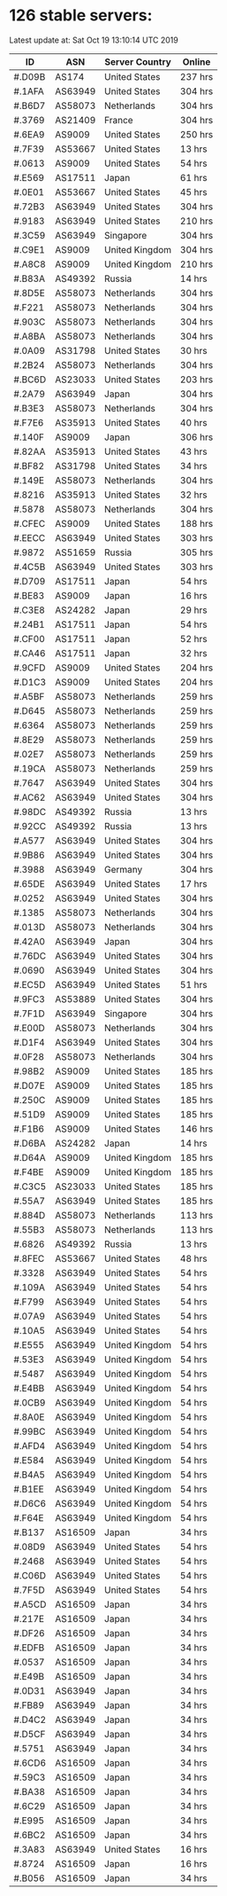 # 126 stable servers:

Latest update at: Sat Oct 19 13:10:14 UTC 2019

| ID | ASN | Server Country | Online |
| -- | --- | -------------- | ------ |
| #.D09B | AS174 | United States | 237 hrs |
| #.1AFA | AS63949 | United States | 304 hrs |
| #.B6D7 | AS58073 | Netherlands | 304 hrs |
| #.3769 | AS21409 | France | 304 hrs |
| #.6EA9 | AS9009 | United States | 250 hrs |
| #.7F39 | AS53667 | United States | 13 hrs |
| #.0613 | AS9009 | United States | 54 hrs |
| #.E569 | AS17511 | Japan | 61 hrs |
| #.0E01 | AS53667 | United States | 45 hrs |
| #.72B3 | AS63949 | United States | 304 hrs |
| #.9183 | AS63949 | United States | 210 hrs |
| #.3C59 | AS63949 | Singapore | 304 hrs |
| #.C9E1 | AS9009 | United Kingdom | 304 hrs |
| #.A8C8 | AS9009 | United Kingdom | 210 hrs |
| #.B83A | AS49392 | Russia | 14 hrs |
| #.8D5E | AS58073 | Netherlands | 304 hrs |
| #.F221 | AS58073 | Netherlands | 304 hrs |
| #.903C | AS58073 | Netherlands | 304 hrs |
| #.A8BA | AS58073 | Netherlands | 304 hrs |
| #.0A09 | AS31798 | United States | 30 hrs |
| #.2B24 | AS58073 | Netherlands | 304 hrs |
| #.BC6D | AS23033 | United States | 203 hrs |
| #.2A79 | AS63949 | Japan | 304 hrs |
| #.B3E3 | AS58073 | Netherlands | 304 hrs |
| #.F7E6 | AS35913 | United States | 40 hrs |
| #.140F | AS9009 | Japan | 306 hrs |
| #.82AA | AS35913 | United States | 43 hrs |
| #.BF82 | AS31798 | United States | 34 hrs |
| #.149E | AS58073 | Netherlands | 304 hrs |
| #.8216 | AS35913 | United States | 32 hrs |
| #.5878 | AS58073 | Netherlands | 304 hrs |
| #.CFEC | AS9009 | United States | 188 hrs |
| #.EECC | AS63949 | United States | 303 hrs |
| #.9872 | AS51659 | Russia | 305 hrs |
| #.4C5B | AS63949 | United States | 303 hrs |
| #.D709 | AS17511 | Japan | 54 hrs |
| #.BE83 | AS9009 | Japan | 16 hrs |
| #.C3E8 | AS24282 | Japan | 29 hrs |
| #.24B1 | AS17511 | Japan | 54 hrs |
| #.CF00 | AS17511 | Japan | 52 hrs |
| #.CA46 | AS17511 | Japan | 32 hrs |
| #.9CFD | AS9009 | United States | 204 hrs |
| #.D1C3 | AS9009 | United States | 204 hrs |
| #.A5BF | AS58073 | Netherlands | 259 hrs |
| #.D645 | AS58073 | Netherlands | 259 hrs |
| #.6364 | AS58073 | Netherlands | 259 hrs |
| #.8E29 | AS58073 | Netherlands | 259 hrs |
| #.02E7 | AS58073 | Netherlands | 259 hrs |
| #.19CA | AS58073 | Netherlands | 259 hrs |
| #.7647 | AS63949 | United States | 304 hrs |
| #.AC62 | AS63949 | United States | 304 hrs |
| #.98DC | AS49392 | Russia | 13 hrs |
| #.92CC | AS49392 | Russia | 13 hrs |
| #.A577 | AS63949 | United States | 304 hrs |
| #.9B86 | AS63949 | United States | 304 hrs |
| #.3988 | AS63949 | Germany | 304 hrs |
| #.65DE | AS63949 | United States | 17 hrs |
| #.0252 | AS63949 | United States | 304 hrs |
| #.1385 | AS58073 | Netherlands | 304 hrs |
| #.013D | AS58073 | Netherlands | 304 hrs |
| #.42A0 | AS63949 | Japan | 304 hrs |
| #.76DC | AS63949 | United States | 304 hrs |
| #.0690 | AS63949 | United States | 304 hrs |
| #.EC5D | AS63949 | United States | 51 hrs |
| #.9FC3 | AS53889 | United States | 304 hrs |
| #.7F1D | AS63949 | Singapore | 304 hrs |
| #.E00D | AS58073 | Netherlands | 304 hrs |
| #.D1F4 | AS63949 | United States | 304 hrs |
| #.0F28 | AS58073 | Netherlands | 304 hrs |
| #.98B2 | AS9009 | United States | 185 hrs |
| #.D07E | AS9009 | United States | 185 hrs |
| #.250C | AS9009 | United States | 185 hrs |
| #.51D9 | AS9009 | United States | 185 hrs |
| #.F1B6 | AS9009 | United States | 146 hrs |
| #.D6BA | AS24282 | Japan | 14 hrs |
| #.D64A | AS9009 | United Kingdom | 185 hrs |
| #.F4BE | AS9009 | United Kingdom | 185 hrs |
| #.C3C5 | AS23033 | United States | 185 hrs |
| #.55A7 | AS63949 | United States | 185 hrs |
| #.884D | AS58073 | Netherlands | 113 hrs |
| #.55B3 | AS58073 | Netherlands | 113 hrs |
| #.6826 | AS49392 | Russia | 13 hrs |
| #.8FEC | AS53667 | United States | 48 hrs |
| #.3328 | AS63949 | United States | 54 hrs |
| #.109A | AS63949 | United States | 54 hrs |
| #.F799 | AS63949 | United States | 54 hrs |
| #.07A9 | AS63949 | United States | 54 hrs |
| #.10A5 | AS63949 | United States | 54 hrs |
| #.E555 | AS63949 | United Kingdom | 54 hrs |
| #.53E3 | AS63949 | United Kingdom | 54 hrs |
| #.5487 | AS63949 | United Kingdom | 54 hrs |
| #.E4BB | AS63949 | United Kingdom | 54 hrs |
| #.0CB9 | AS63949 | United Kingdom | 54 hrs |
| #.8A0E | AS63949 | United Kingdom | 54 hrs |
| #.99BC | AS63949 | United Kingdom | 54 hrs |
| #.AFD4 | AS63949 | United Kingdom | 54 hrs |
| #.E584 | AS63949 | United Kingdom | 54 hrs |
| #.B4A5 | AS63949 | United Kingdom | 54 hrs |
| #.B1EE | AS63949 | United Kingdom | 54 hrs |
| #.D6C6 | AS63949 | United Kingdom | 54 hrs |
| #.F64E | AS63949 | United Kingdom | 54 hrs |
| #.B137 | AS16509 | Japan | 34 hrs |
| #.08D9 | AS63949 | United States | 54 hrs |
| #.2468 | AS63949 | United States | 54 hrs |
| #.C06D | AS63949 | United States | 54 hrs |
| #.7F5D | AS63949 | United States | 54 hrs |
| #.A5CD | AS16509 | Japan | 34 hrs |
| #.217E | AS16509 | Japan | 34 hrs |
| #.DF26 | AS16509 | Japan | 34 hrs |
| #.EDFB | AS16509 | Japan | 34 hrs |
| #.0537 | AS16509 | Japan | 34 hrs |
| #.E49B | AS16509 | Japan | 34 hrs |
| #.0D31 | AS63949 | Japan | 34 hrs |
| #.FB89 | AS63949 | Japan | 34 hrs |
| #.D4C2 | AS63949 | Japan | 34 hrs |
| #.D5CF | AS63949 | Japan | 34 hrs |
| #.5751 | AS63949 | Japan | 34 hrs |
| #.6CD6 | AS16509 | Japan | 34 hrs |
| #.59C3 | AS16509 | Japan | 34 hrs |
| #.BA38 | AS16509 | Japan | 34 hrs |
| #.6C29 | AS16509 | Japan | 34 hrs |
| #.E995 | AS16509 | Japan | 34 hrs |
| #.6BC2 | AS16509 | Japan | 34 hrs |
| #.3A83 | AS63949 | United States | 16 hrs |
| #.8724 | AS16509 | Japan | 16 hrs |
| #.B056 | AS16509 | Japan | 34 hrs |

